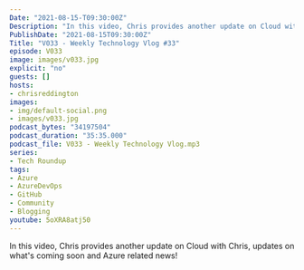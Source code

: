 ```yaml
---
Date: "2021-08-15-T09:30:00Z"
Description: "In this video, Chris provides another update on Cloud with Chris, updates on what's coming soon and Azure related news!"
PublishDate: "2021-08-15T09:30:00Z"
Title: "V033 - Weekly Technology Vlog #33"
episode: V033
image: images/v033.jpg
explicit: "no"
guests: []
hosts:
- chrisreddington
images:
- img/default-social.png
- images/v033.jpg
podcast_bytes: "34197504"
podcast_duration: "35:35.000"
podcast_file: V033 - Weekly Technology Vlog.mp3
series:
- Tech Roundup
tags:
- Azure
- AzureDevOps
- GitHub
- Community
- Blogging
youtube: 5oXRA8atj50
---
```

In this video, Chris provides another update on Cloud with Chris, updates on what's coming soon and Azure related news!
